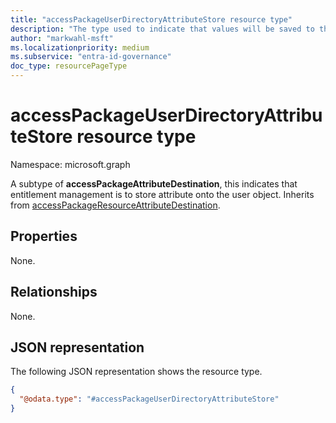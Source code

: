 ```yaml
---
title: "accessPackageUserDirectoryAttributeStore resource type"
description: "The type used to indicate that values will be saved to the user object."
author: "markwahl-msft"
ms.localizationpriority: medium
ms.subservice: "entra-id-governance"
doc_type: resourcePageType
---
```


# accessPackageUserDirectoryAttributeStore resource type

Namespace: microsoft.graph

A subtype of **accessPackageAttributeDestination**, this indicates that entitlement management is to store attribute onto the user object. Inherits from [accessPackageResourceAttributeDestination](../resources/accesspackageresourceattributedestination.md).

## Properties
None.

## Relationships
None.

## JSON representation
The following JSON representation shows the resource type.
<!-- {
  "blockType": "resource",
  "@odata.type": "microsoft.graph.accessPackageUserDirectoryAttributeStore",
  "baseType": "microsoft.graph.accessPackageResourceAttributeDestination"
}
-->
``` json
{
  "@odata.type": "#accessPackageUserDirectoryAttributeStore"
}
```
